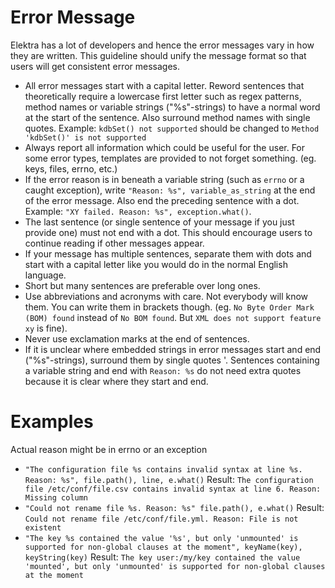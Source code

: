 # Error Message

Elektra has a lot of developers and hence the error messages vary in how they are written.
This guideline should unify the message format so that users will get consistent error messages.

- All error messages start with a capital letter. Reword sentences that theoretically require a lowercase first letter such as
  regex patterns, method names or variable strings ("%s"-strings) to have a normal word at the start of the sentence. Also surround method names with single quotes.
  Example: `kdbSet() not supported` should be changed to `Method 'kdbSet()' is not supported`
- Always report all information which could be useful for the user. For some error types, templates are provided to not forget something. (eg. keys, files, errno,
  etc.)
- If the error reason is in beneath a variable string (such as `errno` or a caught exception), write `"Reason: %s", variable_as_string` at the end of the error
  message. Also end the preceding sentence with a dot. Example: `"XY failed. Reason: %s", exception.what()`.
- The last sentence (or single sentence of your message if you just provide one) must not end with a dot. This should encourage users to continue reading
  if other messages appear.
- If your message has multiple sentences, separate them with dots and start with a capital letter like you would do in the normal English language.
- Short but many sentences are preferable over long ones.
- Use abbreviations and acronyms with care. Not everybody will know them. You can write them in brackets though.
  (eg. `No Byte Order Mark (BOM) found` instead of `No BOM found`. But `XML does not support feature xy` is fine).
- Never use exclamation marks at the end of sentences.
- If it is unclear where embedded strings in error messages start and end ("%s"-strings), surround them by single quotes '.
  Sentences containing a variable string and end with `Reason: %s` do not need extra quotes because it is clear where they start and end.

# Examples

Actual reason might be in errno or an exception

- `"The configuration file %s contains invalid syntax at line %s. Reason: %s", file.path(), line, e.what()`
  Result: `The configuration file /etc/conf/file.csv contains invalid syntax at line 6. Reason: Missing column`
- `"Could not rename file %s. Reason: %s" file.path(), e.what()`
  Result: `Could not rename file /etc/conf/file.yml. Reason: File is not existent`
- `"The key %s contained the value '%s', but only 'unmounted' is supported for non-global clauses at the moment", keyName(key), keyString(key)`
  Result: `The key user:/my/key contained the value 'mounted', but only 'unmounted' is supported for non-global clauses at the moment`
